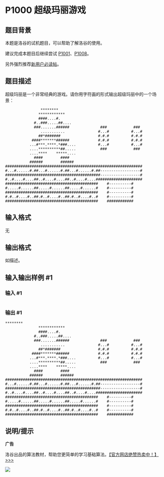 # P1000 超级玛丽游戏

## 题目背景

本题是洛谷的试机题目，可以帮助了解洛谷的使用。

建议完成本题目后继续尝试 [P1001](/problem/P1001)、[P1008](/problem/P1008)。  

另外强烈推荐[新用户必读帖](//www.luogu.com.cn/discuss/show/241461)。

## 题目描述

超级玛丽是一个非常经典的游戏。请你用字符画的形式输出超级玛丽中的一个场景：

```plain
                ********
               ************
               ####....#.
             #..###.....##....
             ###.......######              ###            ###
                ...........               #...#          #...#
               ##*#######                 #.#.#          #.#.#
            ####*******######             #.#.#          #.#.#
           ...#***.****.*###....          #...#          #...#
           ....**********##.....           ###            ###
           ....****    *****....
             ####        ####
           ######        ######
##############################################################
#...#......#.##...#......#.##...#......#.##------------------#
###########################################------------------#
#..#....#....##..#....#....##..#....#....#####################
##########################################    #----------#
#.....#......##.....#......##.....#......#    #----------#
##########################################    #----------#
#.#..#....#..##.#..#....#..##.#..#....#..#    #----------#
##########################################    ############
```

## 输入格式

无

## 输出格式

如描述。

## 输入输出样例 #1

### 输入 #1

```

```

### 输出 #1

```
********
               ************
               ####....#.
             #..###.....##....
             ###.......######              ###            ###
                ...........               #...#          #...#
               ##*#######                 #.#.#          #.#.#
            ####*******######             #.#.#          #.#.#
           ...#***.****.*###....          #...#          #...#
           ....**********##.....           ###            ###
           ....****    *****....
             ####        ####
           ######        ######
##############################################################
#...#......#.##...#......#.##...#......#.##------------------#
###########################################------------------#
#..#....#....##..#....#....##..#....#....#####################
##########################################    #----------#
#.....#......##.....#......##.....#......#    #----------#
##########################################    #----------#
#.#..#....#..##.#..#....#..##.#..#....#..#    #----------#
##########################################    ############
```

## 说明/提示

**广告**

洛谷出品的算法教材，帮助您更简单的学习基础算法。[【官方网店绝赞热卖中！】>>>](https://item.taobao.com/item.htm?id=637730514783)

[![](https://cdn.luogu.com.cn/upload/image_hosting/njc7dlng.png)](https://item.taobao.com/item.htm?id=637730514783)